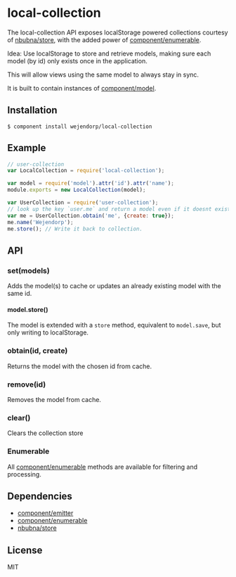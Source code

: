 # local-collection
The local-collection API exposes localStorage powered collections courtesy of
[nbubna/store](https://github.com/nbubna/store), with the added power of
[component/enumerable](https://github.com/component/enumerable).


Idea: Use localStorage to store and retrieve models, making sure each model (by id)
only exists once in the application.

This will allow views using the same model to always stay in sync.

It is built to contain instances of [component/model](https://github.com/component/model).

## Installation

    $ component install wejendorp/local-collection

## Example

```js
// user-collection
var LocalCollection = require('local-collection');

var model = require('model').attr('id').attr('name');
module.exports = new LocalCollection(model);
```

```js
var UserCollection = require('user-collection');
// look up the key `user.me` and return a model even if it doesnt exist:
var me = UserCollection.obtain('me', {create: true});
me.name('Wejendorp');
me.store(); // Write it back to collection.
```


## API

### set(models)
Adds the model(s) to cache or updates an already existing model with the same id.
#### model.store()
The model is extended with a `store` method, equivalent to `model.save`, but only
writing to localStorage.

### obtain(id, create)
Returns the model with the chosen id from cache.

### remove(id)
Removes the model from cache.

### clear()
Clears the collection store


### Enumerable
All [component/enumerable](https://github.com/component/enumerable) methods are available
for filtering and processing.


## Dependencies

- [component/emitter](https://github.com/component/emitter)
- [component/enumerable](https://github.com/component/enumerable)
- [nbubna/store](https://github.com/nbubna/store)

## License
MIT